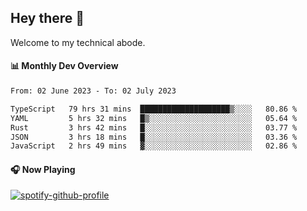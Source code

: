 ## Hey there 👋

Welcome to my technical abode.

#### 📊 Monthly Dev Overview
<!--START_SECTION:waka-->

```txt
From: 02 June 2023 - To: 02 July 2023

TypeScript   79 hrs 31 mins  ████████████████████▒░░░░   80.86 %
YAML         5 hrs 32 mins   █▒░░░░░░░░░░░░░░░░░░░░░░░   05.64 %
Rust         3 hrs 42 mins   █░░░░░░░░░░░░░░░░░░░░░░░░   03.77 %
JSON         3 hrs 18 mins   █░░░░░░░░░░░░░░░░░░░░░░░░   03.36 %
JavaScript   2 hrs 49 mins   ▓░░░░░░░░░░░░░░░░░░░░░░░░   02.86 %
```

<!--END_SECTION:waka-->

#### 🎧 Now Playing

[![spotify-github-profile](https://spotify-github-profile.vercel.app/api/view?uid=james2mid&cover_image=true&theme=natemoo-re)](https://open.spotify.com/user/james2mid?si=2b3baf2b09cb499e)
